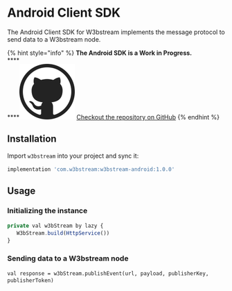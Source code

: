 # Android Client SDK

The Android Client SDK for W3bstream implements the message protocol to send data to a W3bstream node.&#x20;

{% hint style="info" %}
**The Android SDK is a Work in Progress.**\
****\
****<img src="../.gitbook/assets/image (2) (4).png" alt="" data-size="line"> <mark style="color:purple;"></mark> [Checkout the repository on GitHub](https://github.com/machinefi/w3bstream-android-sdk)
{% endhint %}

## Installation

Import `w3bstream` into your project and sync it:

```jsx
implementation 'com.w3bstream:w3bstream-android:1.0.0'
```

## Usage

### Initializing the instance

```jsx
private val w3bStream by lazy {
   W3bStream.build(HttpService())
}
```

### Sending data to a W3bstream node

```tsx
val response = w3bStream.publishEvent(url, payload, publisherKey, publisherToken)
```
